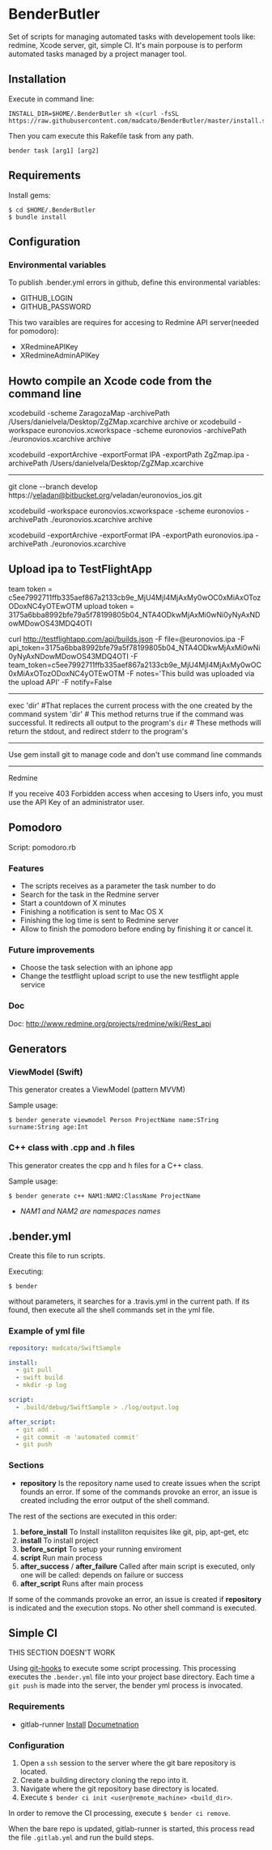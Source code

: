 BenderButler
============

Set of scripts for managing automated tasks with developement tools like: redmine, Xcode server, git, simple CI. It's main porpouse is to perform automated tasks managed by a project manager tool.

## Installation

Execute in command line: 

    INSTALL_DIR=$HOME/.BenderButler sh <(curl -fsSL https://raw.githubusercontent.com/madcato/BenderButler/master/install.sh)

Then you cam execute this Rakefile task from any path.

    bender task [arg1] [arg2]

## Requirements 

Install gems:

	$ cd $HOME/.BenderButler
	$ bundle install

## Configuration

### Environmental variables

To publish .bender.yml errors in github, define this environmental variables:

- GITHUB_LOGIN
- GITHUB_PASSWORD

This two varaibles are requires for accesing to Redmine API server(needed for pomodoro):

- XRedmineAPIKey
- XRedmineAdminAPIKey

## Howto compile an Xcode code from the command line

xcodebuild -scheme ZaragozaMap -archivePath /Users/danielvela/Desktop/ZgZMap.xcarchive archive
or
xcodebuild -workspace euronovios.xcworkspace -scheme euronovios -archivePath ./euronovios.xcarchive archive



xcodebuild -exportArchive -exportFormat IPA -exportPath ZgZmap.ipa -archivePath /Users/danielvela/Desktop/ZgZMap.xcarchive



----------------

git clone --branch develop https://veladan@bitbucket.org/veladan/euronovios_ios.git

xcodebuild -workspace euronovios.xcworkspace -scheme euronovios -archivePath ./euronovios.xcarchive archive

xcodebuild -exportArchive -exportFormat IPA -exportPath euronovios.ipa -archivePath ./euronovios.xcarchive


## Upload ipa to TestFlightApp

team token = c5ee7992711ffb335aef867a2133cb9e_MjU4MjI4MjAxMy0wOC0xMiAxOTozODoxNC4yOTEwOTM
upload token = 3175a6bba8992bfe79a5f78199805b04_NTA4ODkwMjAxMi0wNi0yNyAxNDowMDowOS43MDQ4OTI


curl http://testflightapp.com/api/builds.json -F file=@euronovios.ipa -F api_token=3175a6bba8992bfe79a5f78199805b04_NTA4ODkwMjAxMi0wNi0yNyAxNDowMDowOS43MDQ4OTI -F team_token=c5ee7992711ffb335aef867a2133cb9e_MjU4MjI4MjAxMy0wOC0xMiAxOTozODoxNC4yOTEwOTM -F notes='This build was uploaded via the upload API' -F notify=False 



-------------------


exec 'dir'		#That replaces the current process with the one created by the command
system 'dir'	# This method returns true if the command was successful. It redirects all output to the program's
`dir`			# These methods will return the stdout, and redirect stderr to the program's


-------------------

Use gem install git to manage code and don't use command line commands

--------------------

Redmine

If you receive 403 Forbidden access when accesing to Users info, you must use the API Key of an administrator user.

## Pomodoro

Script: pomodoro.rb

### Features

- The scripts receives as a parameter the task number to do
- Search for the task in the Redmine server
- Start a countdown of X minutes
- Finishing a notification is sent to Mac OS X
- Finishing the log time is sent to Redmine server
- Allow to finish the pomodoro before ending by finishing it or cancel it.  

### Future improvements

- Choose the task selection with an iphone app
- Change the testflight upload script to use the new testflight apple service


### Doc

Doc: http://www.redmine.org/projects/redmine/wiki/Rest_api

## Generators

### ViewModel (Swift)

This generator creates a ViewModel (pattern MVVM)

Sample usage:

	$ bender generate viewmodel Person ProjectName name:STring surname:String age:Int

### C++ class with .cpp and .h files
This generator creates the cpp and h files for a C++ class.

Sample usage:

	$ bender generate c++ NAM1:NAM2:ClassName ProjectName

* *NAM1 and NAM2 are namespaces names*

## .bender.yml

Create this file to run scripts. 

Executing: 

	$ bender

without parameters, it searches for a .travis.yml in the current path. If its found, then execute all the shell commands set in the yml file.

### Example of yml file

```yml
repository: madcato/SwiftSample

install:
  - git pull
  - swift build
  - mkdir -p log

script:
  - .build/debug/SwiftSample > ./log/output.log

after_script:
  - git add .
  - git commit -m 'automated commit'
  - git push

```

### Sections 

- **repository**  Is the repository name used to create issues when the script founds an error. If some of the commands provoke an error, an issue is created including the error output of the shell command.

The rest of the sections are executed in this order:

1. **before\_install** To Install installiton requisites like git, pip, apt-get, etc
2. **install** To install project
3. **before\_script** To setup your running enviroment
4. **script** Run main process
5. **after\_success** / **after_failure** Called after main script is executed, only one will be called: depends on failure or success
6. **after\_script** Runs after main process

If some of the commands provoke an error, an issue is created if **repository** is indicated and the execution stops. No other shell command is executed.

## Simple CI

THIS SECTION DOESN'T WORK

Using [git-hooks](https://git-scm.com/book/en/v2/Customizing-Git-Git-Hooks) to execute some script processing. This processing executes the `.bender.yml` file into your project base directory. Each time a `git push` is made into the server, the bender yml process is invocated.

### Requirements

* gitlab-runner [Install](https://docs.gitlab.com/runner/install/) [Documetnation](https://docs.gitlab.com/runner/commands/)

### Configuration

1. Open a `ssh` session to the server where the git bare repository is located.
2. Create a building directory cloning the repo into it.
3. Navigate where the git repository base directory is located.
4. Execute `$ bender ci init <user@remote_machine> <build_dir>`.

In order to remove the CI processing, execute `$ bender ci remove`.

When the bare repo is updated, gitlab-runner is started, this process read the file `.gitlab.yml` and run the build steps.
